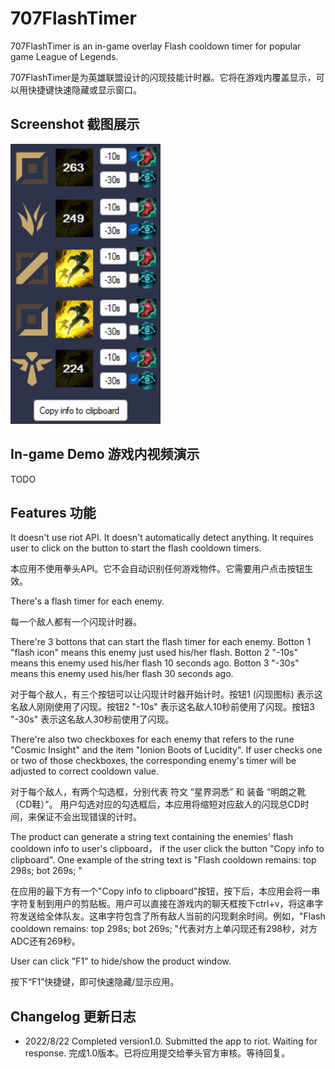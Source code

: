 # 707FlashTimer
707FlashTimer is an in-game overlay Flash cooldown timer for popular game League of Legends. 

707FlashTimer是为英雄联盟设计的闪现技能计时器。它将在游戏内覆盖显示，可以用快捷键快速隐藏或显示窗口。

## Screenshot 截图展示
![DEMO!](assets/demo1.png "DEMO")

## In-game Demo 游戏内视频演示

TODO

## Features 功能

It doesn't use riot API. It doesn't automatically detect anything. It requires user to click on the button to start the flash cooldown timers. 

本应用不使用拳头API。它不会自动识别任何游戏物件。它需要用户点击按钮生效。

There's a flash timer for each enemy. 

每一个敌人都有一个闪现计时器。

There're 3 bottons that can start the flash timer for each enemy. Botton 1 "flash icon" means this enemy just used his/her flash. Botton 2 "-10s" means this enemy used his/her flash 10 seconds ago.  Botton 3 "-30s" means this enemy used his/her flash 30 seconds ago. 

对于每个敌人，有三个按钮可以让闪现计时器开始计时。按钮1 (闪现图标) 表示这名敌人刚刚使用了闪现。按钮2 "-10s" 表示这名敌人10秒前使用了闪现。按钮3 "-30s" 表示这名敌人30秒前使用了闪现。

There're also two checkboxes for each enemy that refers to the rune "Cosmic Insight" and the item "Ionion Boots of Lucidity". If user checks one or two of those checkboxes, the corresponding enemy's timer will be adjusted to correct cooldown value.

对于每个敌人，有两个勾选框，分别代表 符文 “星界洞悉” 和 装备 “明朗之靴（CD鞋）”。 用户勾选对应的勾选框后，本应用将缩短对应敌人的闪现总CD时间，来保证不会出现错误的计时。


The product can generate a string text containing the enemies' flash cooldown info to user's clipboard， if the user click the button "Copy info to clipboard". One example of the string text is "Flash cooldown remains: top 298s; bot 269s; "

在应用的最下方有一个"Copy info to clipboard"按钮，按下后，本应用会将一串字符复制到用户的剪贴板。用户可以直接在游戏内的聊天框按下ctrl+v，将这串字符发送给全体队友。这串字符包含了所有敌人当前的闪现剩余时间。例如，"Flash cooldown remains: top 298s; bot 269s; "代表对方上单闪现还有298秒，对方ADC还有269秒。

User can click "F1" to hide/show the product window.

按下“F1”快捷键，即可快速隐藏/显示应用。


## Changelog 更新日志
- 2022/8/22 
Completed version1.0. Submitted the app to riot. Waiting for response.
完成1.0版本。已将应用提交给拳头官方审核。等待回复。
